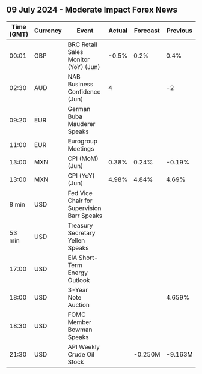 ## 09 July 2024 - Moderate Impact Forex News

| Time (GMT) | Currency | Event | Actual | Forecast | Previous |
|------|----------|-------|--------|----------|----------|
| 00:01 | GBP | BRC Retail Sales Monitor (YoY) (Jun) | -0.5% | 0.2% | 0.4% |
| 02:30 | AUD | NAB Business Confidence (Jun) | 4 |  | -2 |
| 09:20 | EUR | German Buba Mauderer Speaks |  |  |  |
| 11:00 | EUR | Eurogroup Meetings |  |  |  |
| 13:00 | MXN | CPI (MoM) (Jun) | 0.38% | 0.24% | -0.19% |
| 13:00 | MXN | CPI (YoY) (Jun) | 4.98% | 4.84% | 4.69% |
| 8 min | USD | Fed Vice Chair for Supervision Barr Speaks |  |  |  |
| 53 min | USD | Treasury Secretary Yellen Speaks |  |  |  |
| 17:00 | USD | EIA Short-Term Energy Outlook |  |  |  |
| 18:00 | USD | 3-Year Note Auction |  |  | 4.659% |
| 18:30 | USD | FOMC Member Bowman Speaks |  |  |  |
| 21:30 | USD | API Weekly Crude Oil Stock |  | -0.250M | -9.163M |
